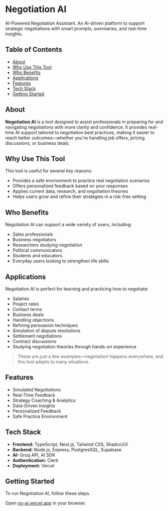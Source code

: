 # Negotiation AI

AI-Powered Negotiation Assistant.
An AI-driven platform to support strategic negotiations with smart prompts, summaries, and real-time insights.

## Table of Contents

- [About](#about)
- [Why Use This Tool](#why-use-this-tool)
- [Who Benefits](#who-benefits) 
- [Applications](#applications)   
- [Features](#features)  
- [Tech Stack](#tech-stack)  
- [Getting Started](#getting-started) 


## About

**Negotiation AI** is a tool designed to assist professionals in preparing for and navigating negotiations with more clarity and confidence. It provides real-time AI support tailored to negotiation best practices, making it easier to reach better outcomes—whether you're handling job offers, pricing discussions, or business deals.


## Why Use This Tool

This tool is useful for several key reasons:

- Provides a safe environment to practice real negotiation scenarios  
- Offers personalized feedback based on your responses  
- Applies current data, research, and negotiation theories  
- Helps users grow and refine their strategies in a risk-free setting
  

## Who Benefits

Negotiation AI can support a wide variety of users, including:

- Sales professionals  
- Business negotiators  
- Researchers studying negotiation  
- Political communicators  
- Students and educators  
- Everyday users looking to strengthen life skills


## Applications

Negotiation AI is perfect for learning and practicing how to negotiate:

- Salaries  
- Project rates  
- Contact terms  
- Business deals  
- Handling objections  
- Refining persuasion techniques  
- Simulation of dispute resolutions  
- Settlement negotiations  
- Contract discussions  
- Studying negotiation theories through hands-on experience  

> These are just a few examples—negotiation happens everywhere, and this tool adapts to many situations.


## Features

- Simulated Negotiations
- Real-Time Feedback 
- Strategy Coaching & Analytics
- Data-Driven Insights 
- Personalized Feedback
- Safe Practice Environment


## Tech Stack

- **Frontend:** TypeScript, Next.js, Tailwind CSS, Shadcn/UI  
- **Backend:** Node.js, Express, PostgresSQL, Supabase
- **AI:** Groq API, AI SDK
- **Authentication:** Clerk
- **Deployment:** Vercel 


## Getting Started

To run Negotiation AI, follow these steps.

Open [no-ai.vercel.app](https://no-ai.vercel.app/) in your browser.
